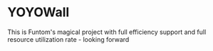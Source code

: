 # YOYOWall
This is Funtom's magical project with full efficiency support and full resource utilization rate - looking forward
